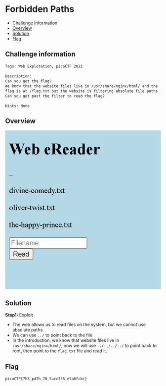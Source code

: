 # Forbidden Paths
- [Challenge information](#challenge-information)
- [Overview](#overview)
- [Solution](#solution)
- [Flag](#flag)
## Challenge information
```text
Tags: Web Explotation, picoCTF 2022

Description: 
Can you get the flag?
We know that the website files live in /usr/share/nginx/html/ and the flag is at /flag.txt but the website is filtering absolute file paths. Can you get past the filter to read the flag?

Hints: None
```
## Overview  
![alt text](/picoCTF/Static/Images/Forbidden_Paths/image1.png)  
## Solution
**Step1:** Exploit  
* The web allows us to read files on the system, but we cannot use absolute paths.  
* We can use `../` to point back to the file  
* In the introduction, we know that website files live in `/usr/share/nginx/html/`, now we will use `../../../../` to point back to root, then point to the `flag.txt` file and read it.  
## Flag
`picoCTF{7h3_p47h_70_5ucc355_e5a6fcbc}`